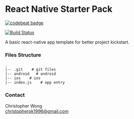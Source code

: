 # React Native Starter Pack

[![codebeat badge](https://codebeat.co/badges/70c6ac9d-3dad-4321-831a-23972d247bff)](https://codebeat.co/projects/github-com-pkcwong-react-native-pk-starter-master)

[![Build Status](https://travis-ci.org/pkcwong/react-native-pk-starter.svg?branch=master)](https://travis-ci.org/pkcwong/react-native-pk-starter)

A basic react-native app template for better project kickstart.

### Files Structure

    .
    |-- .git    # git files
    |-- android   # android
    |-- ios    # ios
    |-- index.js    # app entry

### Contact

Christopher Wong<br>
christopherpk1996@gmail.com
